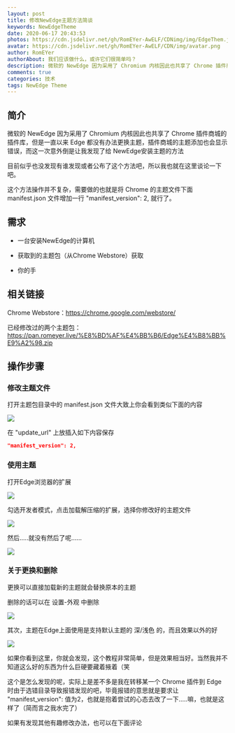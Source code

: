```yaml
---
layout: post
title: 修改NewEdge主题方法简谈
keywords: NewEdgeTheme
date: 2020-06-17 20:43:53
photos: https://cdn.jsdelivr.net/gh/RomEYer-AwELF/CDNimg/img/EdgeThem.jpg
avatar: https://cdn.jsdelivr.net/gh/RomEYer-AwELF/CDN/img/avatar.png
author: RomEYer
authorAbout: 我们应该做什么，或许它们很简单吗？
description: 微软的 NewEdge 因为采用了 Chromium 内核因此也共享了 Chrome 插件商城的插件库，但是一直以来 Edge 都没有办法更换主题，插件商城的主题添加也会显示错误...
comments: true
categories: 技术
tags: NewEdge Theme
---
```


## 简介

微软的 NewEdge 因为采用了 Chromium 内核因此也共享了 Chrome 插件商城的插件库，但是一直以来 Edge 都没有办法更换主题，插件商城的主题添加也会显示错误，而这一次意外倒是让我发现了给 NewEdge安装主题的方法

目前似乎也没发现有谁发现或者公布了这个方法吧，所以我也就在这里谈论一下吧。

这个方法操作并不复杂，需要做的也就是将 Chrome 的主题文件下面 manifest.json 文件增加一行 "manifest_version": 2, 就行了。

## 需求

* 一台安装NewEdge的计算机

* 获取到的主题包（从Chrome Webstore）获取

* 你的手

## 相关链接

Chrome Webstore：https://chrome.google.com/webstore/

已经修改过的两个主题包：https://pan.romeyer.live/%E8%BD%AF%E4%BB%B6/Edge%E4%B8%BB%E9%A2%98.zip

## 操作步骤

### 修改主题文件

打开主题包目录中的 manifest.json 文件大致上你会看到类似下面的内容

![](https://cdn.jsdelivr.net/gh/RomEYer-AwELF/CDNimg/img/EDGE1.png)

在 "update_url" 上放插入如下内容保存

```JSON
"manifest_version": 2,
```

### 使用主题

打开Edge浏览器的扩展

![](https://cdn.jsdelivr.net/gh/RomEYer-AwELF/CDNimg/img/EDGE2.png)

勾选开发者模式，点击加载解压缩的扩展，选择你修改好的主题文件

![](https://cdn.jsdelivr.net/gh/RomEYer-AwELF/CDNimg/img/EDGE3.png)

然后.....就没有然后了呢......

![](https://cdn.jsdelivr.net/gh/RomEYer-AwELF/CDNimg/img/EDGE5.png)

### 关于更换和删除

更换可以直接加载新的主题就会替换原本的主题

删除的话可以在 设置-外观 中删除

![](https://cdn.jsdelivr.net/gh/RomEYer-AwELF/CDNimg/img/EDGE6.png)

其次，主题在Edge上面使用是支持默认主题的 深/浅色 的，而且效果以外的好

![](https://cdn.jsdelivr.net/gh/RomEYer-AwELF/CDNimg/img/EDGE7.png)

如果你看到这里，你就会发现，这个教程非常简单，但是效果相当好。当然我并不知道这么好的东西为什么巨硬要藏着掖着（笑

这个是怎么发现的呢，实际上是差不多是我在转移某一个 Chrome 插件到 Edge 时由于选错目录导致报错发现的吧，毕竟报错的意思就是要求让 "manifest_version":  值为2，也就是抱着尝试的心态去改了一下.....嘛，也就是这样了（简而言之我水完了）

如果有发现其他有趣修改办法，也可以在下面评论